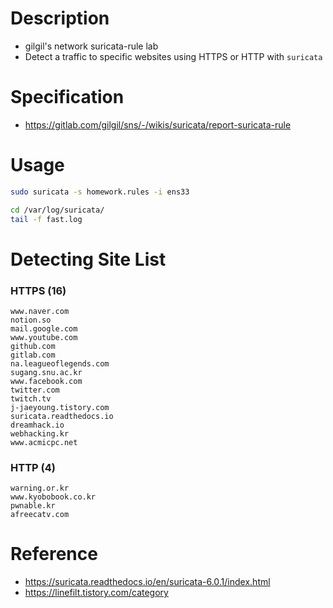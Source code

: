 # Description
- gilgil's network suricata-rule lab
- Detect a traffic to specific websites using HTTPS or HTTP with `suricata`

# Specification
- https://gitlab.com/gilgil/sns/-/wikis/suricata/report-suricata-rule

# Usage
```bash
sudo suricata -s homework.rules -i ens33
```
```bash
cd /var/log/suricata/
tail -f fast.log
```

# Detecting Site List
### HTTPS (16)
```
www.naver.com                                           
notion.so     
mail.google.com    
www.youtube.com 
github.com   
gitlab.com        
na.leagueoflegends.com
sugang.snu.ac.kr
www.facebook.com
twitter.com 
twitch.tv             
j-jaeyoung.tistory.com
suricata.readthedocs.io
dreamhack.io
webhacking.kr  
www.acmicpc.net
```
### HTTP (4)
```
warning.or.kr
www.kyobobook.co.kr
pwnable.kr
afreecatv.com
```


# Reference
- https://suricata.readthedocs.io/en/suricata-6.0.1/index.html
- https://linefilt.tistory.com/category
